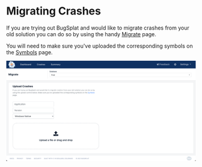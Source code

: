 # Migrating Crashes

If you are trying out BugSplat and would like to migrate crashes from your old solution you can do so by using the handy [Migrate](https://app.bugsplat.com/v2/migrate) page.

You will need to make sure you've uploaded the corresponding symbols on the [Symbols](https://app.bugsplat.com/v2/symbols?database=Fred) page.

![](../../.gitbook/assets/screen-shot-2021-07-30-at-4.33.34-pm.png)

